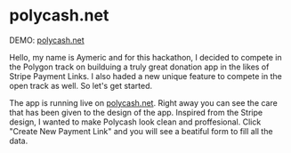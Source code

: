 # polycash.net

DEMO: [polycash.net](https://polycash.net)


Hello, my name is Aymeric and for this hackathon, I decided to compete in the Polygon track on builduing a truly great donation app in the likes of Stripe Payment Links. I also haded a new unique feature to compete in the open track as well. So let's get started.

The app is running live on [polycash.net](https://polycash.net). Right away you can see the care that has been given to the design of the app. Inspired from the Stripe design, I wanted to make Polycash look clean and proffesional. Click "Create New Payment Link" and you will see a beatiful form to fill all the data. 